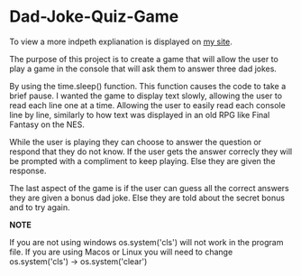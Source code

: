 # Dad-Joke-Quiz-Game

To view a more indpeth explianation is displayed on [my site](https://kahwillow.squarespace.com/technical-writing/dad-joke-score). 

The purpose of this project is to create a game that will allow the user to play a game in the console that will ask them to answer three dad jokes.

By using the time.sleep() function. This function causes the code to take a brief pause. I wanted the game to display text slowly, allowing the user to 
read each line one at a time. Allowing the user to easily read each console line by line, similarly to how text was displayed in an old RPG like Final 
Fantasy on the NES. 

While the user is playing they can choose to answer the question or respond that they do not know. If the user gets the answer correcly they will be prompted 
with a compliment to keep playing. Else they are given the response. 

The last aspect of the game is if the user can guess all the correct answers they are given a bonus dad joke. Else they are told about the secret bonus and to try again.


****NOTE****

If you are not using windows os.system('cls') will not work in the program file.
If you are using Macos or Linux you will need to change os.system('cls') -> os.system('clear') 
